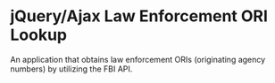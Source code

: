# jQuery/Ajax Law Enforcement ORI Lookup

An application that obtains law enforcement ORIs (originating agency numbers) by utilizing the FBI API.
